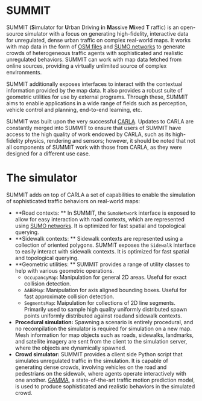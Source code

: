 # SUMMIT

SUMMIT (**S**imulator for **U**rban Driving **i**n **M**assive **Mi**xed **T** raffic) is an open-source simulator with a focus on generating high-fidelity, interactive data for unregulated, dense urban traffic on complex real-world maps. It works with map data in the form of [OSM files](https://wiki.openstreetmap.org/wiki/OSM_file_formats) and [SUMO networks](https://sumo.dlr.de/docs/Networks/SUMO_Road_Networks.html) to generate crowds of heterogeneous traffic agents with sophisticated and realistic unregulated behaviors. SUMMIT can work with map data fetched from online sources, providing a virtually unlimited source of complex environments.

SUMMIT additionally exposes interfaces to interact with the contextual information provided by the map data. It also provides a robust suite of geometric utilities for use by external programs. Through these, SUMMIT aims to enablie applications in a wide range of fields such as perception, vehicle control and planning, end-to-end learning, etc. 

SUMMIT was built upon the very successful [CARLA](http://carla.org/). Updates to CARLA are constantly merged into SUMMIT to ensure that users of SUMMIT have access to the high quality of work endowed by CARLA, such as its high-fidelity physics, rendering and sensors; however, it should be noted that not all components of SUMMIT work with those from CARLA, as they were designed for a different use case.

# The simulator

SUMMIT adds on top of CARLA a set of capabilities to enable the simulation of sophisticated traffic behaviors on real-world maps:

  * **Road contexts: ** In SUMMIT, the `SumoNetwork` interface is exposed to allow for easy interaction with road contexts, which are represented using [SUMO networks](https://sumo.dlr.de/docs/Networks/SUMO_Road_Networks.html). It is optimized for fast spatial and topological querying.
  * **Sidewalk contexts: ** Sidewalk contexts are represented using a collection of oriented polygons. SUMMIT exposes the `Sidewalk` interface to easily interact with sidewalk contexts. It is optimized for fast spatial and topological querying.
  * **Geometric utilities: ** SUMMIT provides a range of utility classes to help with various geometric operations.
    * `OccupancyMap`: Manipulation for general 2D areas. Useful for exact collision detection. 
    * `AABBMap`: Manipulation for axis aligned bounding boxes. Useful for fast approximate collision detection. 
    * `SegmentsMap`: Maipulation for collections of 2D line segments. Primarily used to sample high quality uniformly distributed spawn points uniformly distributed against roadand sidewalk contexts.
  * **Procedural simulation:** Spawning a scenario is entirely procedural, and no recompilation the simulator is required for simulation on a new map. Mesh information for map objects such as roads, sidewalks, landmarks, and satellite imagery are sent from the client to the simulation server, where the objects are dynamically spawned.
  * **Crowd simulator:** SUMMIT provides a client side Python script that simulates unregulated traffic in the simulation. It is capable of generating dense crowds, involving vehicles on the road and pedestrians on the sidewalk, where agents operate interactively with one another. [GAMMA](https://arxiv.org/abs/1906.01566), a state-of-the-art traffic motion prediction model, is used to produce sophisticated and realistic behaviors in the simulated crowd.
